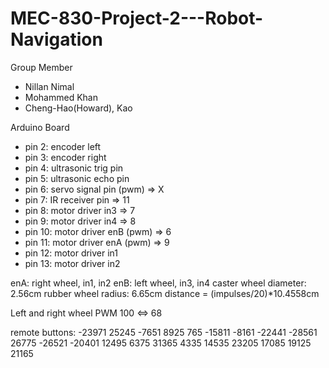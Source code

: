 # MEC-830-Project-2---Robot-Navigation

Group Member 

 - Nillan Nimal
 - Mohammed Khan
 - Cheng-Hao(Howard), Kao

 Arduino Board

 - pin 2: encoder left
 - pin 3: encoder right
 - pin 4: ultrasonic trig pin 
 - pin 5: ultrasonic echo pin
 - pin 6: servo signal pin (pwm) => X
 - pin 7: IR receiver pin => 11
 - pin 8: motor driver in3 => 7
 - pin 9: motor driver in4 => 8
 - pin 10: motor driver enB (pwm) => 6
 - pin 11: motor driver enA (pwm) => 9
 - pin 12: motor driver in1
 - pin 13: motor driver in2

enA: right wheel, in1, in2
enB: left wheel, in3, in4
caster wheel diameter: 2.56cm
rubber wheel radius: 6.65cm
distance = (impulses/20)*10.4558cm

Left and right wheel PWM
100 <=> 68

remote buttons:
-23971  25245   -7651
8925    765     -15811
-8161   -22441  -28561
26775   -26521  -20401 
12495   6375    31365
4335    14535   23205
17085   19125   21165

 
